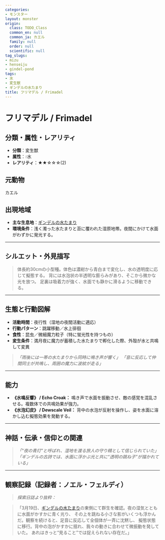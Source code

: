 ```yaml
---
categories:
- モンスター
layout: monster
origin:
  class: TODO_Class
  common_en: null
  common_ja: カエル
  family: null
  order: null
  scientific: null
tag_slugs:
- mizu
- henseiju
- gindel-pond
tags:
- 水
- 変生獣
- ギンデルの水たまり
title: フリマデル / Frimadel
---
```


# フリマデル / Frimadel

## 分類・属性・レアリティ

* **分類**：変生獣
* **属性**：💧水
* **レアリティ**：★★☆☆☆(2)

## 元動物
カエル

## 出現地域

* **主な生息地**：[ギンデルの水たまり](../place/gindel_pond.md)
* **環境条件**：浅く濁った水たまりと苔に覆われた湿原地帯。夜間にかけて水面がわずかに発光する。

---

## シルエット・外見描写

> 体長約30cmの小型種。体色は濃紺から青白まで変化し、水の透明度に応じて擬態する。
> 背には水泡状の半透明な膨らみがあり、そこから微かな光を放つ。
> 足裏は吸着力が強く、水面でも静かに滑るように移動できる。

---

## 生態と行動図解

* **活動時間**：夜行性（湿地の夜間活動に適応）
* **行動パターン**：跳躍移動／水上徘徊
* **食性**：昆虫／微細魔力粒子（特に蛍光性を持つもの）
* **変生条件**：満月夜に魔力が蓄積した水たまりで孵化した際、外殻が水と共鳴して変異

> *「雨後には一帯の水たまりから同時に鳴き声が響く」*
> *「音に反応して仲間同士が共鳴し、周囲の魔力に波紋が走る」*

---

## 能力

* **《水鳴反響》 / Echo Croak：** 鳴き声で水面を振動させ、敵の感覚を混乱させる。複数体での共鳴効果が強力。
* **《水泡幻皮》 / Dewscale Veil：** 背中の水泡が反射を操作し、姿を水面に溶かし込む擬態効果を発動する。

---

## 神話・伝承・信仰との関連

> *「“夜の青灯”と呼ばれ、湿地を渡る旅人の守り精として信じられていた」*
> *「ギンデルの古詩では、水面に浮かぶ光と共に“透明の跳ね子”が描かれている」*

---

## 観察記録（記録者：ノエル・フェルディ）

> *探索日誌より抜粋：*

> 「3月19日、[ギンデルの水たまり](../place/gindel_pond.md)の東側にて群生を確認。夜の湿気とともに水面がかすかに青く光り、
> その上を跳ねる小さな影がいくつも浮かんだ。観察を続けると、足音に反応して全個体が一斉に沈黙し、
> 擬態状態に移行。背中の泡がかすかに揺れ、我々の動きに合わせて微振動を発していた。
> あれはきっと“見ること”では捉えられない存在だ。」